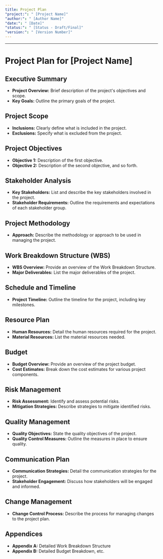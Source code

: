 ```yaml
---
title: Project Plan
"project:": " [Project Name]"
"author:": " [Author Name]"
"date:": " [Date]"
"status:": " [Status - Draft/Final]"
"version:": " [Version Number]"
---
```

---
# Project Plan for [Project Name]

## Executive Summary

- **Project Overview:** Brief description of the project's objectives and scope.
- **Key Goals:** Outline the primary goals of the project.

## Project Scope

- **Inclusions:** Clearly define what is included in the project.
- **Exclusions:** Specify what is excluded from the project.

## Project Objectives

- **Objective 1:** Description of the first objective.
- **Objective 2:** Description of the second objective, and so forth.

## Stakeholder Analysis

- **Key Stakeholders:** List and describe the key stakeholders involved in the project.
- **Stakeholder Requirements:** Outline the requirements and expectations of each stakeholder group.

## Project Methodology

- **Approach:** Describe the methodology or approach to be used in managing the project.

## Work Breakdown Structure (WBS)

- **WBS Overview:** Provide an overview of the Work Breakdown Structure.
- **Major Deliverables:** List the major deliverables of the project.

## Schedule and Timeline

- **Project Timeline:** Outline the timeline for the project, including key milestones.

## Resource Plan

- **Human Resources:** Detail the human resources required for the project.
- **Material Resources:** List the material resources needed.

## Budget

- **Budget Overview:** Provide an overview of the project budget.
- **Cost Estimates:** Break down the cost estimates for various project components.

## Risk Management

- **Risk Assessment:** Identify and assess potential risks.
- **Mitigation Strategies:** Describe strategies to mitigate identified risks.

## Quality Management

- **Quality Objectives:** State the quality objectives of the project.
- **Quality Control Measures:** Outline the measures in place to ensure quality.

## Communication Plan

- **Communication Strategies:** Detail the communication strategies for the project.
- **Stakeholder Engagement:** Discuss how stakeholders will be engaged and informed.

## Change Management

- **Change Control Process:** Describe the process for managing changes to the project plan.

## Appendices

- **Appendix A:** Detailed Work Breakdown Structure
- **Appendix B:** Detailed Budget Breakdown, etc.

